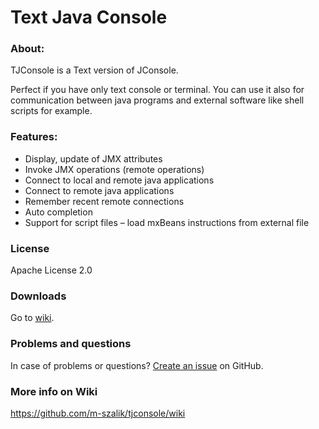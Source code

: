 Text Java Console
=================

### About:
TJConsole is a Text version of JConsole.

Perfect if you have only text console or terminal. You can use it also for communication between java programs and external software like shell scripts for example.

### Features:

 * Display, update of JMX attributes
 * Invoke JMX operations (remote operations)
 * Connect to local and remote java applications
 * Connect to remote java applications
 * Remember recent remote connections
 * Auto completion
 * Support for script files – load mxBeans instructions from external file

### License
Apache License 2.0

### Downloads
Go to [wiki](https://github.com/m-szalik/tjconsole/wiki).

### Problems and questions
In case of problems or questions? [Create an issue](https://github.com/m-szalik/tjconsole/issues) on GitHub.

### More info on Wiki
https://github.com/m-szalik/tjconsole/wiki
